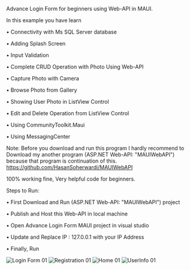 Advance Login Form for beginners using Web-API in MAUI.

In this example you have learn 

•	Connectivity with Ms SQL Server database 

•	Adding Splash Screen

•	Input Validation 

•	Complete CRUD Operation with Photo Using Web-API

•	Capture Photo with Camera

•	Browse Photo from Gallery

•	Showing User Photo in ListView Control

•	Edit and Delete Operation from ListView Control

•	Using CommunityToolkit.Maui

•	Using MessagingCenter

Note: Before you download and run this program I hardly recommend to Download my another program (ASP.NET Web-API: "MAUIWebAPI") because that program is continuation of this.
https://github.com/HasanSoherwardi/MAUIWebAPI

100% working fine, Very helpful code for beginners. 

Steps to Run:

•	First Download and Run (ASP.NET Web-API: "MAUIWebAPI") project

•	Publish and Host this Web-API in local machine

•	Open Advance Login Form MAUI project in visual studio

•	Update and Replace IP : 127.0.0.1 with your IP Address

•	Finally, Run


![Login Form 01](https://github.com/HasanSoherwardi/AdvanceLoginMAUI/assets/50473952/fdff56c7-86b2-4d78-827b-843be7097d29)
![Registration 01](https://github.com/HasanSoherwardi/AdvanceLoginMAUI/assets/50473952/032330e5-72ce-40a6-8284-8c77debe23de)
![Home 01](https://github.com/HasanSoherwardi/AdvanceLoginMAUI/assets/50473952/49c3209a-2df2-4833-9457-9472012a0830)
![UserInfo 01](https://github.com/HasanSoherwardi/AdvanceLoginMAUI/assets/50473952/bfae918e-148b-47e7-a82b-d67ae6f021b5)




